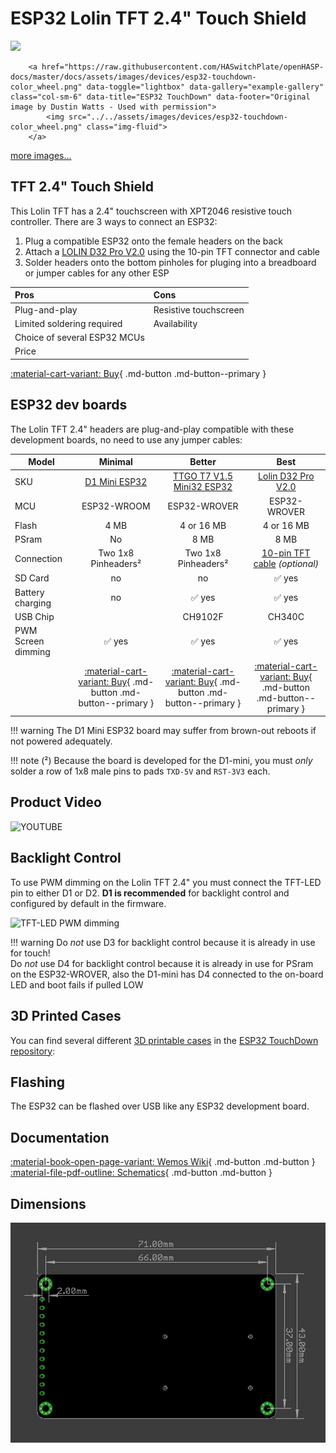 # ESP32 Lolin TFT 2.4" Touch Shield

<div class="row justify-content-center">
        <a href="https://raw.githubusercontent.com/HASwitchPlate/openHASP-docs/master/docs/assets/images/devices/esp32-touchdown.jpg" data-toggle="lightbox" data-gallery="example-gallery" class="col-sm-6" data-title="ESP32 TouchDown" data-footer="Original image by Dustin Watts - Used with permission">
            <img src="../../assets/images/devices/esp32-touchdown.jpg" class="img-fluid">
        </a>

        <a href="https://raw.githubusercontent.com/HASwitchPlate/openHASP-docs/master/docs/assets/images/devices/esp32-touchdown-color_wheel.png" data-toggle="lightbox" data-gallery="example-gallery" class="col-sm-6" data-title="ESP32 TouchDown" data-footer="Original image by Dustin Watts - Used with permission">
            <img src="../../assets/images/devices/esp32-touchdown-color_wheel.png" class="img-fluid">
        </a>
</div>
<div>
        <a href="https://raw.githubusercontent.com/HASwitchPlate/openHASP-docs/master/docs/assets/images/devices/esp32-touchdown-usbc.jpg" data-toggle="lightbox" data-gallery="example-gallery" rel="lightbox[work]" data-title="ESP32 TouchDown" data-footer="Original image by Dustin Watts - Used with permission">more images...</a>
        <a href="https://raw.githubusercontent.com/HASwitchPlate/openHASP-docs/master/docs/assets/images/devices/esp32-touchdown-speaker.jpg" data-toggle="lightbox" data-gallery="example-gallery" rel="lightbox[vacation]" data-title="ESP32 TouchDown" data-footer="Original image by Dustin Watts - Used with permission"></a>
        <a href="https://raw.githubusercontent.com/HASwitchPlate/openHASP-docs/master/docs/assets/images/devices/esp32-touchdown-sdcard.jpg" data-toggle="lightbox" data-gallery="example-gallery" rel="lightbox[vacation]" data-title="ESP32 TouchDown" data-footer="Original image by Dustin Watts - Used with permission"></a>
        <a href="https://raw.githubusercontent.com/HASwitchPlate/openHASP-docs/master/docs/assets/images/devices/esp32-touchdown-features.png" data-toggle="lightbox" data-gallery="example-gallery" rel="lightbox[vacation]" data-title="ESP32 TouchDown" data-footer="Original image by Dustin Watts - Used with permission"></a>
</div>

## TFT 2.4" Touch Shield

This Lolin TFT has a 2.4" touchscreen with XPT2046 resistive touch controller.
There are 3 ways to connect an ESP32:

1. Plug a compatible ESP32 onto the female headers on the back
2. Attach a [LOLIN D32 Pro V2.0][3] using the 10-pin TFT connector and cable
3. Solder headers onto the bottom pinholes for pluging into a breadboard or jumper cables for any other ESP

| Pros                       | Cons
|:-----                      |:----
| Plug-and-play              | Resistive touchscreen
| Limited soldering required | Availability
| Choice of several ESP32 MCUs |
| Price |

[:material-cart-variant: Buy][4]{ .md-button .md-button--primary }


## ESP32 dev boards

The Lolin TFT 2.4" headers are plug-and-play compatible with these development boards, no need to use any jumper cables:

| Model                   | Minimal | Better | Best
|-------------------------|:-------:|:-------:|:--------:
| SKU                     | [D1 Mini ESP32][1] | [TTGO T7 V1.5 Mini32 ESP32][2] | [Lolin D32 Pro V2.0][3]
| MCU                     | ESP32-WROOM | ESP32-WROVER | ESP32-WROVER
| Flash                   | 4 MB    | 4 or 16 MB| 4 or 16 MB
| PSram                   | No      | 8 MB      | 8 MB
| Connection              | Two 1x8 Pinheaders² | Two 1x8 Pinheaders² | [10-pin TFT cable][5] *(optional)*
| SD Card                 | no | no | :white_check_mark: yes
| Battery charging        | no | :white_check_mark: yes | :white_check_mark: yes
| USB Chip                | | CH9102F | CH340C
| PWM Screen dimming      | :white_check_mark: yes | :white_check_mark: yes | :white_check_mark: yes   
| | [:material-cart-variant: Buy][1]{ .md-button .md-button--primary } | [:material-cart-variant: Buy][2]{ .md-button .md-button--primary } | [:material-cart-variant: Buy][3]{ .md-button .md-button--primary }

!!! warning
    The D1 Mini ESP32 board may suffer from brown-out reboots if not powered adequately.

!!! note
    (²) Because the board is developed for the D1-mini, you must *only* solder a row of 1x8 male pins to pads `TXD-5V` and `RST-3V3` each.


## Product Video

![YOUTUBE](bNdo3G_vKTY)


## Backlight Control

To use PWM dimming on the Lolin TFT 2.4" you must connect the TFT-LED pin to either D1 or D2.
**D1 is recommended** for backlight control and configured by default in the firmware.

![TFT-LED PWM dimming](../assets/images/tft-led-pwm.png)

!!! warning
    Do *not* use D3 for backlight control because it is already in use for touch!</br>
    Do *not* use D4 for backlight control because it is already in use for PSram on the ESP32-WROVER,
    also the D1-mini has D4 connected to the on-board LED and boot fails if pulled LOW


## 3D Printed Cases

You can find several different [3D printable cases](https://github.com/DustinWatts/esp32-touchdown/tree/main/Case) in the [ESP32 TouchDown repository](https://github.com/DustinWatts/esp32-touchdown/):


## Flashing

The ESP32 can be flashed over USB like any ESP32 development board.


## Documentation

[:material-book-open-page-variant: Wemos Wiki][6]{ .md-button .md-button } &nbsp;
[:material-file-pdf-outline: Schematics][7]{ .md-button .md-button }


## Dimensions

![PCB Dimensions](../assets/images/devices/lolin-24-tft-shield-dimensions.jpg)


[1]: https://www.aliexpress.com/item/32815530502.html
[2]: https://www.aliexpress.com/item/32977375539.html
[3]: https://www.aliexpress.com/item/32883116057.html
[4]: https://www.aliexpress.com/item/32919729730.html
[5]: https://www.aliexpress.com/item/32848833474.html
[6]: https://www.wemos.cc/en/latest/d1_mini_shield/tft_2_4.html
[7]: https://www.wemos.cc/en/latest/_static/files/sch_tft2.4_v1.0.0.pdf
